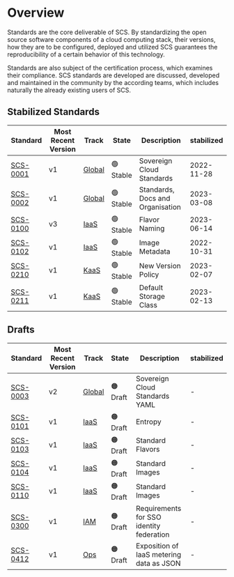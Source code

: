 # Overview

Standards are the core deliverable of SCS. By standardizing the open source software components of a cloud computing stack, their versions, how they are to be configured, deployed and utilized SCS guarantees the reproducibility of a certain behavior of this technology.

Standards are also subject of the certification process, which examines their compliance. SCS standards are developed are discussed, developed and maintained in the community by the according teams, which includes naturally the already existing users of SCS.

## Stabilized Standards

| Standard                               | Most Recent Version | Track                                | State     | Description                      | stabilized |
| -------------------------------------- | ------------------- | ------------------------------------ | --------- | -------------------------------- | ---------- |
| [SCS-0001](/standards/global/scs-0001) | v1                  | [Global](/standards/category/global) | 🟢 Stable | Sovereign Cloud Standards        | 2022-11-28 |
| [SCS-0002](/standards/global/scs-0002) | v1                  | [Global](/standards/category/global) | 🟢 Stable | Standards, Docs and Organisation | 2023-03-08 |
| [SCS-0100](/standards/iaas/scs-0100)   | v3                  | [IaaS](/standards/category/iaas)     | 🟢 Stable | Flavor Naming                    | 2023-06-14 |
| [SCS-0102](/standards/iaas/scs-0102)   | v1                  | [IaaS](/standards/category/iaas)     | 🟢 Stable | Image Metadata                   | 2022-10-31 |
| [SCS-0210](/standards/kaas/scs-0210)   | v1                  | [KaaS](/standards/category/kaas)     | 🟢 Stable | New Version Policy               | 2023-02-07 |
| [SCS-0211](/standards/kaas/scs-0211)   | v1                  | [KaaS](/standards/category/kaas)     | 🟢 Stable | Default Storage Class            | 2023-02-13 |

## Drafts

| Standard                               | Most Recent Version | Track                                  | State    | Description                              | stabilized |
| -------------------------------------- | ------------------- | -------------------------------------- | -------- | ---------------------------------------- | ---------- |
| [SCS-0003](/standards/global/scs-0003) | v2                  | [Global](/standards/category/global)   | 🟠 Draft | Sovereign Cloud Standards YAML           | -          |
| [SCS-0101](/standards/iaas/scs-0101)   | v1                  | [IaaS](/standards/category/iaas)       | 🟠 Draft | Entropy                                  | -          |
| [SCS-0103](/standards/iaas/scs-0103)   | v1                  | [IaaS](/standards/category/iaas)       | 🟠 Draft | Standard Flavors                         | -          |
| [SCS-0104](/standards/iaas/scs-0104)   | v1                  | [IaaS](/standards/category/iaas)       | 🟠 Draft | Standard Images                          | -          |
| [SCS-0110](/standards/iaas/scs-0110)   | v1                  | [IaaS](/standards/category/iaas)       | 🟠 Draft | Standard Images                          | -          |
| [SCS-0300](/standards/iam/scs-0300)    | v1                  | [IAM](/standards/category/iam)         | 🟠 Draft | Requirements for SSO identity federation | -          |
| [SCS-0412](/standards/ops/scs-0412)    | v1                  | [Ops](/standards/category/operational) | 🟠 Draft | Exposition of IaaS metering data as JSON | -          |
